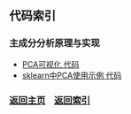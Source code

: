 ## 代码索引

### 主成分分析原理与实现

- [PCA可视化 代码](C01_PCA_visualization.py)
- [sklearn中PCA使用示例 代码](C02_PCA_train.py)

### [返回主页](../../README.md)&nbsp;&nbsp;&nbsp;&nbsp;[返回索引](../Index.md)